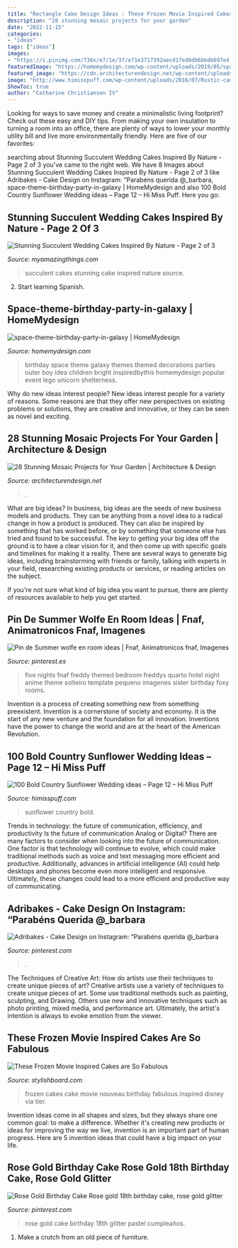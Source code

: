 ```yaml
---
title: "Rectangle Cake Design Ideas : These Frozen Movie Inspired Cakes Are So Fabulous"
description: "28 stunning mosaic projects for your garden"
date: "2022-11-15"
categories:
- "ideas"
tags: ["ideas"]
images:
- "https://i.pinimg.com/736x/e7/1e/37/e71e3717392aecd17ed8db6bbdb697e4.jpg"
featuredImage: "https://homemydesign.com/wp-content/uploads/2019/05/space-theme-birthday-party-in-galaxy.jpg"
featured_image: "https://cdn.architecturendesign.net/wp-content/uploads/2014/09/mosaic-garden-project-20.jpg"
image: "http://www.himisspuff.com/wp-content/uploads/2016/07/Rustic-camp-wedding-sign.jpg"
ShowToc: true
author: "Catharine Christiansen IV"
---
```



Looking for ways to save money and create a minimalistic living footprint? Check out these easy and DIY tips. From making your own insulation to turning a room into an office, there are plenty of ways to lower your monthly utility bill and live more environmentally friendly. Here are five of our favorites: 

	

		
searching about Stunning Succulent Wedding Cakes Inspired By Nature - Page 2 of 3 you've came to the right web. We have 8 Images about Stunning Succulent Wedding Cakes Inspired By Nature - Page 2 of 3 like Adribakes - Cake Design on Instagram: “Parabéns querida @_barbara, space-theme-birthday-party-in-galaxy | HomeMydesign and also 100 Bold Country Sunflower Wedding ideas – Page 12 – Hi Miss Puff. Here you go:
		
    
## Stunning Succulent Wedding Cakes Inspired By Nature - Page 2 Of 3

<img loading=lazy src="http://myamazingthings.com/wp-content/uploads/2018/06/succulent-wedding-cake-7-.jpg" onerror="this.onerror=null;this.src='https://tse3.mm.bing.net/th?id=OIP.5hQp6bCSxsMS06B-zFSOnwHaLF&amp;pid=15.1';" alt="Stunning Succulent Wedding Cakes Inspired By Nature - Page 2 of 3">

_Source: myamazingthings.com_

>succulent cakes stunning cake inspired nature source. 

	

2) Start learning Spanish.

    
## Space-theme-birthday-party-in-galaxy | HomeMydesign

<img loading=lazy src="https://homemydesign.com/wp-content/uploads/2019/05/space-theme-birthday-party-in-galaxy.jpg" onerror="this.onerror=null;this.src='https://tse3.mm.bing.net/th?id=OIP.aJ-4cOnKQRqjIamquy2xMAHaKH&amp;pid=15.1';" alt="space-theme-birthday-party-in-galaxy | HomeMydesign">

_Source: homemydesign.com_

>birthday space theme galaxy themes themed decorations parties outer boy idea children bright inspiredbythis homemydesign popular event lego unicorn shelterness. 

	

Why do new ideas interest people?
New ideas interest people for a variety of reasons. Some reasons are that they offer new perspectives on existing problems or solutions, they are creative and innovative, or they can be seen as novel and exciting.

    
## 28 Stunning Mosaic Projects For Your Garden | Architecture &amp; Design

<img loading=lazy src="https://cdn.architecturendesign.net/wp-content/uploads/2014/09/mosaic-garden-project-20.jpg" onerror="this.onerror=null;this.src='https://tse1.mm.bing.net/th?id=OIP.GN0mKnVY9rCiFX6uNWWD0gHaJ4&amp;pid=15.1';" alt="28 Stunning Mosaic Projects for Your Garden | Architecture &amp; Design">

_Source: architecturendesign.net_

>. 

	

What are big ideas?
In business, big ideas are the seeds of new business models and products. They can be anything from a novel idea to a radical change in how a product is produced. They can also be inspired by something that has worked before, or by something that someone else has tried and found to be successful. 
The key to getting your big idea off the ground is to have a clear vision for it, and then come up with specific goals and timelines for making it a reality. There are several ways to generate big ideas, including brainstorming with friends or family, talking with experts in your field, researching existing products or services, or reading articles on the subject. 

If you're not sure what kind of big idea you want to pursue, there are plenty of resources available to help you get started.

    
## Pin De Summer Wolfe En Room Ideas | Fnaf, Animatronicos Fnaf, Imagenes

<img loading=lazy src="https://i.pinimg.com/736x/e7/1e/37/e71e3717392aecd17ed8db6bbdb697e4.jpg" onerror="this.onerror=null;this.src='https://tse1.mm.bing.net/th?id=OIP.m8nuwxl2YsBBLBGy8p-xPAHaJ3&amp;pid=15.1';" alt="Pin de Summer wolfe en room ideas | Fnaf, Animatronicos fnaf, Imagenes">

_Source: pinterest.es_

>five nights fnaf freddy themed bedroom freddys quarto hotel night anime theme solteiro template pequeno imagenes sister birthday foxy rooms. 

	

Invention is a process of creating something new from something preexistent. Invention is a cornerstone of society and economy. It is the start of any new venture and the foundation for all innovation. Inventions have the power to change the world and are at the heart of the American Revolution.

    
## 100 Bold Country Sunflower Wedding Ideas – Page 12 – Hi Miss Puff

<img loading=lazy src="http://www.himisspuff.com/wp-content/uploads/2016/07/Rustic-camp-wedding-sign.jpg" onerror="this.onerror=null;this.src='https://tse3.mm.bing.net/th?id=OIP.kqbP1cThmg0BvSID8GOaswHaLH&amp;pid=15.1';" alt="100 Bold Country Sunflower Wedding ideas – Page 12 – Hi Miss Puff">

_Source: himisspuff.com_

>sunflower country bold. 

	

Trends in technology: the future of communication, efficiency, and productivity
Is the future of communication Analog or Digital? 
There are many factors to consider when looking into the future of communication. One factor is that technology will continue to evolve, which could make traditional methods such as voice and text messaging more efficient and productive. Additionally, advances in artificial intelligence (AI) could help desktops and phones become even more intelligent and responsive. Ultimately, these changes could lead to a more efficient and productive way of communicating.

    
## Adribakes - Cake Design On Instagram: “Parabéns Querida @_barbara

<img loading=lazy src="https://i.pinimg.com/736x/78/a0/79/78a079d237b660d5f42e850dd711e551.jpg" onerror="this.onerror=null;this.src='https://tse2.mm.bing.net/th?id=OIP.-QJ-Y0dnGUkfhwfutVwGWAHaLH&amp;pid=15.1';" alt="Adribakes - Cake Design on Instagram: “Parabéns querida @_barbara">

_Source: pinterest.com_

>. 

	

The Techniques of Creative Art: How do artists use their techniques to create unique pieces of art?
Creative artists use a variety of techniques to create unique pieces of art. Some use traditional methods such as painting, sculpting, and Drawing. Others use new and innovative techniques such as photo printing, mixed media, and performance art. Ultimately, the artist's intention is always to evoke emotion from the viewer.

    
## These Frozen Movie Inspired Cakes Are So Fabulous

<img loading=lazy src="http://www.stylishboard.com/wp-content/uploads/2014/06/515.jpg" onerror="this.onerror=null;this.src='https://tse2.mm.bing.net/th?id=OIP.hQhc0U7o3By3ANNge_DrLwHaKZ&amp;pid=15.1';" alt="These Frozen Movie Inspired Cakes are So Fabulous">

_Source: stylishboard.com_

>frozen cakes cake movie nouveau birthday fabulous inspired disney via tier. 

	

Invention ideas come in all shapes and sizes, but they always share one common goal: to make a difference. Whether it's creating new products or ideas for improving the way we live, invention is an important part of human progress. Here are 5 invention ideas that could have a big impact on your life.

    
## Rose Gold Birthday Cake Rose Gold 18th Birthday Cake, Rose Gold Glitter

<img loading=lazy src="https://i.pinimg.com/736x/22/8a/a0/228aa05bfc211e4807550b587bee6dfe.jpg" onerror="this.onerror=null;this.src='https://tse1.mm.bing.net/th?id=OIP.MxPDVglZ-J3YY-vd7cgMMAHaKN&amp;pid=15.1';" alt="Rose Gold Birthday Cake Rose gold 18th birthday cake, rose gold glitter">

_Source: pinterest.com_

>rose gold cake birthday 18th glitter pastel cumpleaños. 

	

1. Make a crutch from an old piece of furniture.

